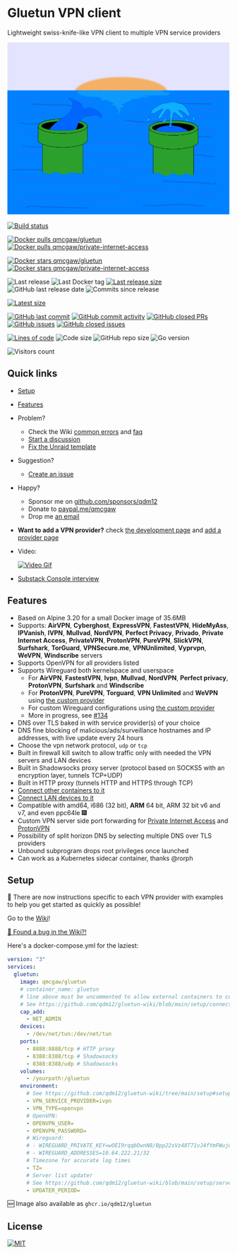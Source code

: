 # Gluetun VPN client

Lightweight swiss-knife-like VPN client to multiple VPN service providers

![Title image](https://raw.githubusercontent.com/qdm12/gluetun/master/title.svg)

[![Build status](https://github.com/qdm12/gluetun/actions/workflows/ci.yml/badge.svg)](https://github.com/qdm12/gluetun/actions/workflows/ci.yml)

[![Docker pulls qmcgaw/gluetun](https://img.shields.io/docker/pulls/qmcgaw/gluetun.svg)](https://hub.docker.com/r/qmcgaw/gluetun)
[![Docker pulls qmcgaw/private-internet-access](https://img.shields.io/docker/pulls/qmcgaw/private-internet-access.svg)](https://hub.docker.com/r/qmcgaw/gluetun)

[![Docker stars qmcgaw/gluetun](https://img.shields.io/docker/stars/qmcgaw/gluetun.svg)](https://hub.docker.com/r/qmcgaw/gluetun)
[![Docker stars qmcgaw/private-internet-access](https://img.shields.io/docker/stars/qmcgaw/private-internet-access.svg)](https://hub.docker.com/r/qmcgaw/gluetun)

![Last release](https://img.shields.io/github/release/qdm12/gluetun?label=Last%20release)
![Last Docker tag](https://img.shields.io/docker/v/qmcgaw/gluetun?sort=semver&label=Last%20Docker%20tag)
[![Last release size](https://img.shields.io/docker/image-size/qmcgaw/gluetun?sort=semver&label=Last%20released%20image)](https://hub.docker.com/r/qmcgaw/gluetun/tags?page=1&ordering=last_updated)
![GitHub last release date](https://img.shields.io/github/release-date/qdm12/gluetun?label=Last%20release%20date)
![Commits since release](https://img.shields.io/github/commits-since/qdm12/gluetun/latest?sort=semver)

[![Latest size](https://img.shields.io/docker/image-size/qmcgaw/gluetun/latest?label=Latest%20image)](https://hub.docker.com/r/qmcgaw/gluetun/tags)

[![GitHub last commit](https://img.shields.io/github/last-commit/qdm12/gluetun.svg)](https://github.com/qdm12/gluetun/commits/master)
[![GitHub commit activity](https://img.shields.io/github/commit-activity/y/qdm12/gluetun.svg)](https://github.com/qdm12/gluetun/graphs/contributors)
[![GitHub closed PRs](https://img.shields.io/github/issues-pr-closed/qdm12/gluetun.svg)](https://github.com/qdm12/gluetun/pulls?q=is%3Apr+is%3Aclosed)
[![GitHub issues](https://img.shields.io/github/issues/qdm12/gluetun.svg)](https://github.com/qdm12/gluetun/issues)
[![GitHub closed issues](https://img.shields.io/github/issues-closed/qdm12/gluetun.svg)](https://github.com/qdm12/gluetun/issues?q=is%3Aissue+is%3Aclosed)

[![Lines of code](https://img.shields.io/tokei/lines/github/qdm12/gluetun)](https://github.com/qdm12/gluetun)
![Code size](https://img.shields.io/github/languages/code-size/qdm12/gluetun)
![GitHub repo size](https://img.shields.io/github/repo-size/qdm12/gluetun)
![Go version](https://img.shields.io/github/go-mod/go-version/qdm12/gluetun)

![Visitors count](https://visitor-badge.laobi.icu/badge?page_id=gluetun.readme)

## Quick links

- [Setup](#setup)
- [Features](#features)
- Problem?
  - Check the Wiki [common errors](https://github.com/qdm12/gluetun-wiki/tree/main/errors) and [faq](https://github.com/qdm12/gluetun-wiki/tree/main/faq)
  - [Start a discussion](https://github.com/qdm12/gluetun/discussions)
  - [Fix the Unraid template](https://github.com/qdm12/gluetun/discussions/550)
- Suggestion?
  - [Create an issue](https://github.com/qdm12/gluetun/issues)
- Happy?
  - Sponsor me on [github.com/sponsors/qdm12](https://github.com/sponsors/qdm12)
  - Donate to [paypal.me/qmcgaw](https://www.paypal.me/qmcgaw)
  - Drop me [an email](mailto:quentin.mcgaw@gmail.com)
- **Want to add a VPN provider?** check [the development page](https://github.com/qdm12/gluetun-wiki/blob/main/contributing/development.md) and [add a provider page](https://github.com/qdm12/gluetun-wiki/blob/main/contributing/add-a-provider.md)
- Video:

  [![Video Gif](https://i.imgur.com/CetWunc.gif)](https://youtu.be/0F6I03LQcI4)

- [Substack Console interview](https://console.substack.com/p/console-72)

## Features

- Based on Alpine 3.20 for a small Docker image of 35.6MB
- Supports: **AirVPN**, **Cyberghost**, **ExpressVPN**, **FastestVPN**, **HideMyAss**, **IPVanish**, **IVPN**, **Mullvad**, **NordVPN**, **Perfect Privacy**, **Privado**, **Private Internet Access**, **PrivateVPN**, **ProtonVPN**, **PureVPN**,  **SlickVPN**, **Surfshark**, **TorGuard**, **VPNSecure.me**, **VPNUnlimited**, **Vyprvpn**, **WeVPN**, **Windscribe** servers
- Supports OpenVPN for all providers listed
- Supports Wireguard both kernelspace and userspace
  - For **AirVPN**, **FastestVPN**, **Ivpn**, **Mullvad**, **NordVPN**, **Perfect privacy**, **ProtonVPN**, **Surfshark** and **Windscribe**
  - For **ProtonVPN**, **PureVPN**, **Torguard**, **VPN Unlimited** and **WeVPN** using [the custom provider](https://github.com/qdm12/gluetun-wiki/blob/main/setup/providers/custom.md)
  - For custom Wireguard configurations using [the custom provider](https://github.com/qdm12/gluetun-wiki/blob/main/setup/providers/custom.md)
  - More in progress, see [#134](https://github.com/qdm12/gluetun/issues/134)
- DNS over TLS baked in with service provider(s) of your choice
- DNS fine blocking of malicious/ads/surveillance hostnames and IP addresses, with live update every 24 hours
- Choose the vpn network protocol, `udp` or `tcp`
- Built in firewall kill switch to allow traffic only with needed the VPN servers and LAN devices
- Built in Shadowsocks proxy server (protocol based on SOCKS5 with an encryption layer, tunnels TCP+UDP)
- Built in HTTP proxy (tunnels HTTP and HTTPS through TCP)
- [Connect other containers to it](https://github.com/qdm12/gluetun-wiki/blob/main/setup/connect-a-container-to-gluetun.md)
- [Connect LAN devices to it](https://github.com/qdm12/gluetun-wiki/blob/main/setup/connect-a-lan-device-to-gluetun.md)
- Compatible with amd64, i686 (32 bit), **ARM** 64 bit, ARM 32 bit v6 and v7, and even ppc64le 🎆
- Custom VPN server side port forwarding for [Private Internet Access](https://github.com/qdm12/gluetun-wiki/blob/main/setup/providers/private-internet-access.md#vpn-server-port-forwarding) and [ProtonVPN](https://github.com/qdm12/gluetun-wiki/blob/main/setup/providers/protonvpn.md#vpn-server-port-forwarding)
- Possibility of split horizon DNS by selecting multiple DNS over TLS providers
- Unbound subprogram drops root privileges once launched
- Can work as a Kubernetes sidecar container, thanks @rorph

## Setup

🎉 There are now instructions specific to each VPN provider with examples to help you get started as quickly as possible!

Go to the [Wiki](https://github.com/qdm12/gluetun-wiki)!

[🐛 Found a bug in the Wiki?!](https://github.com/qdm12/gluetun-wiki/issues/new)

Here's a docker-compose.yml for the laziest:

```yml
version: "3"
services:
  gluetun:
    image: qmcgaw/gluetun
    # container_name: gluetun
    # line above must be uncommented to allow external containers to connect.
    # See https://github.com/qdm12/gluetun-wiki/blob/main/setup/connect-a-container-to-gluetun.md#external-container-to-gluetun
    cap_add:
      - NET_ADMIN
    devices:
      - /dev/net/tun:/dev/net/tun
    ports:
      - 8888:8888/tcp # HTTP proxy
      - 8388:8388/tcp # Shadowsocks
      - 8388:8388/udp # Shadowsocks
    volumes:
      - /yourpath:/gluetun
    environment:
      # See https://github.com/qdm12/gluetun-wiki/tree/main/setup#setup
      - VPN_SERVICE_PROVIDER=ivpn
      - VPN_TYPE=openvpn
      # OpenVPN:
      - OPENVPN_USER=
      - OPENVPN_PASSWORD=
      # Wireguard:
      # - WIREGUARD_PRIVATE_KEY=wOEI9rqqbDwnN8/Bpp22sVz48T71vJ4fYmFWujulwUU=
      # - WIREGUARD_ADDRESSES=10.64.222.21/32
      # Timezone for accurate log times
      - TZ=
      # Server list updater
      # See https://github.com/qdm12/gluetun-wiki/blob/main/setup/servers.md#update-the-vpn-servers-list
      - UPDATER_PERIOD=
```

🆕 Image also available as `ghcr.io/qdm12/gluetun`

## License

[![MIT](https://img.shields.io/github/license/qdm12/gluetun)](https://github.com/qdm12/gluetun/blob/master/LICENSE)
